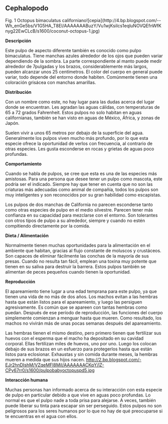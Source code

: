 ## Cephalopodo  ##
 <p aling "center"> Fig. 1 Octopus bimaculatus californiano![cepia](http://4.bp.blogspot.com/--Wh_enGe5bs/V1G5HA_T8EI/AAAAAAABuzY/Vu1wjKsiIcs1eqluNOVQEfnWfKnyg22EwCLcB/s1600/coconut-octopus-1.jpg)</center/> 

**Descripción**

 Este pulpo de aspecto diferente también es conocido como pulpo bimaculatus. Tiene manchas azules alrededor de los ojos que pueden variar dependiendo de la sombra. La parte correspondiente al manto puede medir alrededor de 7pulgadas y los brazos, considerablemente más largos, pueden alcanzar unos 25 centímetros.
 El color del cuerpo en general puede variar, todo depende del entorno donde habiten.  Comúnmente tienen una coloración grisácea con manchas amarillas.

**Distribución**

Con un nombre como este, no hay lugar para las dudas acerca del lugar donde se encuentran. Les agradan las aguas cálidas, con temperaturas de 65 a 72 grados Fahrenheit. Estos pulpos no solo habitan en aguas californianas, también se han visto en aguas de México, África, y zonas de Japón.

Suelen vivir a unos 65 metros por debajo de la superficie del agua. Generalmente los pulpos viven mucho más profundo, por lo que esta especie ofrece la oportunidad de verlos con frecuencia, al contrario de otras especies. Les gusta esconderse en rocas y grietas de aguas poco profundas.

**Comportamiento**

Cuando se habla de pulpos, se cree que esta es una de las especies más amistosas. Para una persona que desee tener un pulpo como mascota, este podría ser el indicado. Siempre hay que tener en cuenta que no son las criaturas más adecuadas como animal de compañía, todos los pulpos son muy inteligentes y son reconocidos por su gran habilidad como escapistas.

Los pulpos de dos manchas de California no parecen esconderse tanto como otras especies de pulpo en el medio silvestre. Parecen tener más confianza en su capacidad para mezclarse con el entorno. Son tolerantes con otros tipos de pulpo a su alrededor, siempre y cuando no estén compitiendo directamente por la comida.

**Dieta / Alimentación**

Normalmente tienen muchas oportunidades para la alimentación en el ambiente que habitan, gracias al flujo constante de moluscos y crustáceos. Son capaces de eliminar fácilmente las conchas de la mayoría de sus presas. Cuando no resulta tan fácil, emplean una toxina muy potente que tienen en su saliva para destruir la barrera. Estos pulpos también se alimentan de peces pequeños cuando tienen la oportunidad.

**Reproducción**

El apareamiento tiene lugar a una edad temprana para este pulpo, ya que tienen una vida de no más de dos años. Los machos evitan a las hembras hasta que están listos para el apareamiento, y luego las persiguen agresivamente. Es común que se apareen con tantas hembras como puedan. Después de ese período de reproducción, las funciones del cuerpo simplemente comienzan a menguar hasta que mueren. Como resultado, los machos no vivirán más de unas pocas semanas después del apareamiento.

Las hembras tienen el mismo destino, pero primero tienen que fertilizar sus huevos con el esperma que el macho ha depositado en su cavidad corporal. Ellas fertilizan miles de huevos, uno por uno. Luego los colocan debajo de sus brazos en un esfuerzo para protegerlos hasta que están listos para eclosionar. Exhaustas y sin comida durante meses, la hembras mueren a medida que sus hijos nacen.
http://2.bp.blogspot.com/-EJr2hnDIshM/VZqeMFl8MiI/AAAAAAACKqY/lZ-CPy67rr0/s1600/pulpobabyoctopuspd5.jpg

**Interacción humana**

Muchas personas han informado acerca de su interacción con esta especie de pulpo en particular debido a que vive en aguas poco profundas. Lo normal es que el pulpo nade a toda prisa para alejarse. A veces, también puede liberar su tinta para escapar sin ser perseguido. Estos pulpos no son peligrosos para los seres humanos por lo que no hay de qué preocuparse si te encuentras en el agua con ellos.



